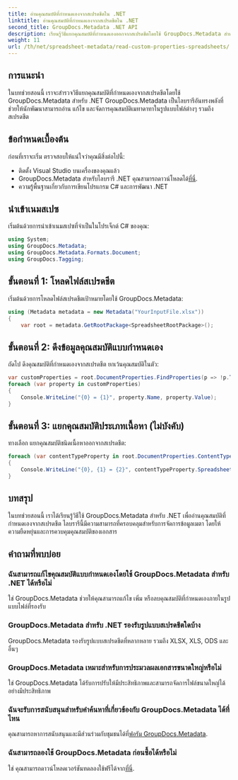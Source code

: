 ```yaml
---
title: อ่านคุณสมบัติที่กำหนดเองจากสเปรดชีตใน .NET
linktitle: อ่านคุณสมบัติที่กำหนดเองจากสเปรดชีตใน .NET
second_title: GroupDocs.Metadata .NET API
description: เรียนรู้วิธีแยกคุณสมบัติที่กำหนดเองออกจากสเปรดชีตโดยใช้ GroupDocs.Metadata สำหรับ .NET ปรับปรุงการจัดการข้อมูลเมตาในแอปพลิเคชัน .NET ของคุณ
weight: 11
url: /th/net/spreadsheet-metadata/read-custom-properties-spreadsheets/
---
```

## การแนะนำ
ในบทช่วยสอนนี้ เราจะสำรวจวิธีแยกคุณสมบัติที่กำหนดเองจากสเปรดชีตโดยใช้ GroupDocs.Metadata สำหรับ .NET GroupDocs.Metadata เป็นไลบรารีอันทรงพลังที่ช่วยให้นักพัฒนาสามารถอ่าน แก้ไข และจัดการคุณสมบัติเมทาดาทาในรูปแบบไฟล์ต่างๆ รวมถึงสเปรดชีต
## ข้อกำหนดเบื้องต้น
ก่อนที่เราจะเริ่ม ตรวจสอบให้แน่ใจว่าคุณมีสิ่งต่อไปนี้:
- ติดตั้ง Visual Studio บนเครื่องของคุณแล้ว
-  GroupDocs.Metadata สำหรับไลบรารี .NET คุณสามารถดาวน์โหลดได้[ที่นี่](https://releases.groupdocs.com/metadata/net/).
- ความรู้พื้นฐานเกี่ยวกับการเขียนโปรแกรม C# และการพัฒนา .NET

## นำเข้าเนมสเปซ
เริ่มต้นด้วยการนำเข้าเนมสเปซที่จำเป็นในโปรเจ็กต์ C# ของคุณ:
```csharp
using System;
using GroupDocs.Metadata;
using GroupDocs.Metadata.Formats.Document;
using GroupDocs.Tagging;
```
## ขั้นตอนที่ 1: โหลดไฟล์สเปรดชีต
เริ่มต้นด้วยการโหลดไฟล์สเปรดชีตเป้าหมายโดยใช้ GroupDocs.Metadata:
```csharp
using (Metadata metadata = new Metadata("YourInputFile.xlsx"))
{
    var root = metadata.GetRootPackage<SpreadsheetRootPackage>();
```
## ขั้นตอนที่ 2: ดึงข้อมูลคุณสมบัติแบบกำหนดเอง
ถัดไป ดึงคุณสมบัติที่กำหนดเองจากสเปรดชีต ยกเว้นคุณสมบัติในตัว:
```csharp
var customProperties = root.DocumentProperties.FindProperties(p => !p.Tags.Contains(Tags.Document.BuiltIn));
foreach (var property in customProperties)
{
    Console.WriteLine("{0} = {1}", property.Name, property.Value);
}
```
## ขั้นตอนที่ 3: แยกคุณสมบัติประเภทเนื้อหา (ไม่บังคับ)
ทางเลือก แยกคุณสมบัติชนิดเนื้อหาออกจากสเปรดชีต:
```csharp
foreach (var contentTypeProperty in root.DocumentProperties.ContentTypeProperties.ToList())
{
    Console.WriteLine("{0}, {1} = {2}", contentTypeProperty.SpreadsheetPropertyType, contentTypeProperty.Name, contentTypeProperty.SpreadsheetPropertyValue);
}
```

## บทสรุป
ในบทช่วยสอนนี้ เราได้เรียนรู้วิธีใช้ GroupDocs.Metadata สำหรับ .NET เพื่ออ่านคุณสมบัติที่กำหนดเองจากสเปรดชีต ไลบรารีนี้มีความสามารถที่ครอบคลุมสำหรับการจัดการข้อมูลเมตา โดยให้ความยืดหยุ่นและการควบคุมคุณสมบัติของเอกสาร

## คำถามที่พบบ่อย
### ฉันสามารถแก้ไขคุณสมบัติแบบกำหนดเองโดยใช้ GroupDocs.Metadata สำหรับ .NET ได้หรือไม่
ใช่ GroupDocs.Metadata ช่วยให้คุณสามารถแก้ไข เพิ่ม หรือลบคุณสมบัติที่กำหนดเองภายในรูปแบบไฟล์ที่รองรับ
### GroupDocs.Metadata สำหรับ .NET รองรับรูปแบบสเปรดชีตใดบ้าง
GroupDocs.Metadata รองรับรูปแบบสเปรดชีตที่หลากหลาย รวมถึง XLSX, XLS, ODS และอื่นๆ
### GroupDocs.Metadata เหมาะสำหรับการประมวลผลเอกสารขนาดใหญ่หรือไม่
ใช่ GroupDocs.Metadata ได้รับการปรับให้มีประสิทธิภาพและสามารถจัดการไฟล์ขนาดใหญ่ได้อย่างมีประสิทธิภาพ
### ฉันจะรับการสนับสนุนสำหรับคำค้นหาที่เกี่ยวข้องกับ GroupDocs.Metadata ได้ที่ไหน
 คุณสามารถหาการสนับสนุนและมีส่วนร่วมกับชุมชนได้ที่[ฟอรัม GroupDocs.Metadata](https://forum.groupdocs.com/c/metadata/14).
### ฉันสามารถลองใช้ GroupDocs.Metadata ก่อนซื้อได้หรือไม่
 ใช่ คุณสามารถดาวน์โหลดเวอร์ชันทดลองใช้ฟรีได้จาก[ที่นี่](https://releases.groupdocs.com/).